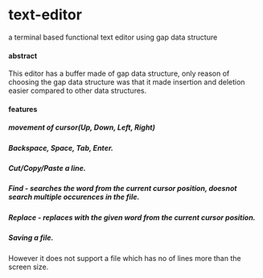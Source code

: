 # text-editor
a terminal based functional text editor using gap data structure


#### abstract
This editor has a buffer made of gap data structure, only reason of choosing the gap data structure was that it made insertion and deletion easier compared to other data structures.

#### features

##### movement of cursor(Up, Down, Left, Right) 
##### Backspace, Space, Tab, Enter. 
##### Cut/Copy/Paste a line. 
##### Find - searches the word from the current cursor position, doesnot search multiple occurences in the file. 
##### Replace - replaces with the given word from the current cursor position.
##### Saving a file. 

However it does not support a file which has no of lines more than the screen size.
